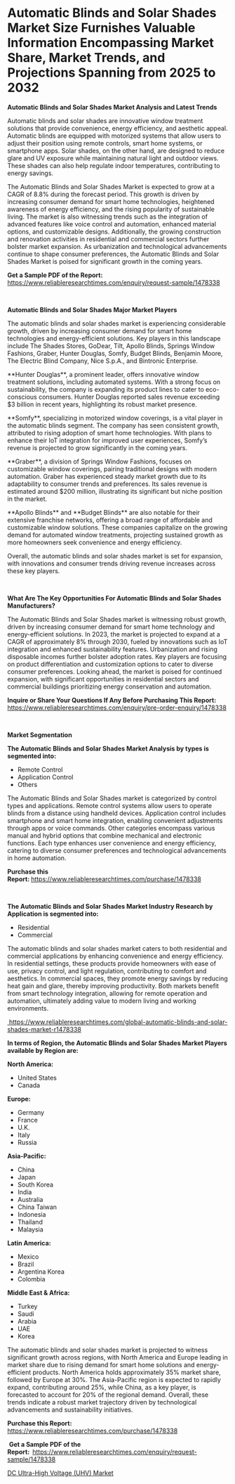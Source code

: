 <p><h1>Automatic Blinds and Solar Shades Market Size Furnishes Valuable Information Encompassing Market Share, Market Trends, and Projections Spanning from 2025 to 2032</h1></p><p><strong>Automatic Blinds and Solar Shades Market Analysis and Latest Trends</strong></p>
<p><p>Automatic blinds and solar shades are innovative window treatment solutions that provide convenience, energy efficiency, and aesthetic appeal. Automatic blinds are equipped with motorized systems that allow users to adjust their position using remote controls, smart home systems, or smartphone apps. Solar shades, on the other hand, are designed to reduce glare and UV exposure while maintaining natural light and outdoor views. These shades can also help regulate indoor temperatures, contributing to energy savings.</p><p>The Automatic Blinds and Solar Shades Market is expected to grow at a CAGR of 8.8% during the forecast period. This growth is driven by increasing consumer demand for smart home technologies, heightened awareness of energy efficiency, and the rising popularity of sustainable living. The market is also witnessing trends such as the integration of advanced features like voice control and automation, enhanced material options, and customizable designs. Additionally, the growing construction and renovation activities in residential and commercial sectors further bolster market expansion. As urbanization and technological advancements continue to shape consumer preferences, the Automatic Blinds and Solar Shades Market is poised for significant growth in the coming years.</p></p>
<p><strong>Get a Sample PDF of the Report:&nbsp;</strong> <a href="https://www.reliableresearchtimes.com/enquiry/request-sample/1478338?utm_campaign=2937&utm_medium=2&utm_source=Github&utm_content=ia&utm_term=23032025&utm_id=automatic-blinds-and-solar-shades">https://www.reliableresearchtimes.com/enquiry/request-sample/1478338</a></p>
<p>&nbsp;</p>
<p><strong>Automatic Blinds and Solar Shades Major Market Players</strong></p>
<p><p>The automatic blinds and solar shades market is experiencing considerable growth, driven by increasing consumer demand for smart home technologies and energy-efficient solutions. Key players in this landscape include The Shades Stores, GoDear, Tilt, Apollo Blinds, Springs Window Fashions, Graber, Hunter Douglas, Somfy, Budget Blinds, Benjamin Moore, The Electric Blind Company, Nice S.p.A., and Bintronic Enterprise.</p><p>**Hunter Douglas**, a prominent leader, offers innovative window treatment solutions, including automated systems. With a strong focus on sustainability, the company is expanding its product lines to cater to eco-conscious consumers. Hunter Douglas reported sales revenue exceeding $3 billion in recent years, highlighting its robust market presence.</p><p>**Somfy**, specializing in motorized window coverings, is a vital player in the automatic blinds segment. The company has seen consistent growth, attributed to rising adoption of smart home technologies. With plans to enhance their IoT integration for improved user experiences, Somfy’s revenue is projected to grow significantly in the coming years.</p><p>**Graber**, a division of Springs Window Fashions, focuses on customizable window coverings, pairing traditional designs with modern automation. Graber has experienced steady market growth due to its adaptability to consumer trends and preferences. Its sales revenue is estimated around $200 million, illustrating its significant but niche position in the market.</p><p>**Apollo Blinds** and **Budget Blinds** are also notable for their extensive franchise networks, offering a broad range of affordable and customizable window solutions. These companies capitalize on the growing demand for automated window treatments, projecting sustained growth as more homeowners seek convenience and energy efficiency.</p><p>Overall, the automatic blinds and solar shades market is set for expansion, with innovations and consumer trends driving revenue increases across these key players.</p></p>
<p>&nbsp;</p>
<p><strong>What Are The Key Opportunities For Automatic Blinds and Solar Shades Manufacturers?</strong></p>
<p><p>The Automatic Blinds and Solar Shades market is witnessing robust growth, driven by increasing consumer demand for smart home technology and energy-efficient solutions. In 2023, the market is projected to expand at a CAGR of approximately 8% through 2030, fueled by innovations such as IoT integration and enhanced sustainability features. Urbanization and rising disposable incomes further bolster adoption rates. Key players are focusing on product differentiation and customization options to cater to diverse consumer preferences. Looking ahead, the market is poised for continued expansion, with significant opportunities in residential sectors and commercial buildings prioritizing energy conservation and automation.</p></p>
<p><strong>Inquire or Share Your Questions If Any Before Purchasing This Report:</strong> <a href="https://www.reliableresearchtimes.com/enquiry/pre-order-enquiry/1478338?utm_campaign=2937&utm_medium=2&utm_source=Github&utm_content=ia&utm_term=23032025&utm_id=automatic-blinds-and-solar-shades">https://www.reliableresearchtimes.com/enquiry/pre-order-enquiry/1478338</a></p>
<p>&nbsp;</p>
<p><strong>Market Segmentation</strong></p>
<p><strong>The Automatic Blinds and Solar Shades Market Analysis by types is segmented into:</strong></p>
<p><ul><li>Remote Control</li><li>Application Control</li><li>Others</li></ul></p>
<p><p>The Automatic Blinds and Solar Shades market is categorized by control types and applications. Remote control systems allow users to operate blinds from a distance using handheld devices. Application control includes smartphone and smart home integration, enabling convenient adjustments through apps or voice commands. Other categories encompass various manual and hybrid options that combine mechanical and electronic functions. Each type enhances user convenience and energy efficiency, catering to diverse consumer preferences and technological advancements in home automation.</p></p>
<p><strong>Purchase this Report:&nbsp;</strong><a href="https://www.reliableresearchtimes.com/purchase/1478338?utm_campaign=2937&utm_medium=2&utm_source=Github&utm_content=ia&utm_term=23032025&utm_id=automatic-blinds-and-solar-shades">https://www.reliableresearchtimes.com/purchase/1478338</a></p>
<p>&nbsp;</p>
<p><strong>The Automatic Blinds and Solar Shades Market Industry Research by Application is segmented into:</strong></p>
<p><ul><li>Residential</li><li>Commercial</li></ul></p>
<p><p>The automatic blinds and solar shades market caters to both residential and commercial applications by enhancing convenience and energy efficiency. In residential settings, these products provide homeowners with ease of use, privacy control, and light regulation, contributing to comfort and aesthetics. In commercial spaces, they promote energy savings by reducing heat gain and glare, thereby improving productivity. Both markets benefit from smart technology integration, allowing for remote operation and automation, ultimately adding value to modern living and working environments.</p></p>
<p><a href="https://www.reliableresearchtimes.com/global-automatic-blinds-and-solar-shades-market-r1478338?utm_campaign=2937&utm_medium=2&utm_source=Github&utm_content=ia&utm_term=23032025&utm_id=automatic-blinds-and-solar-shades">&nbsp;https://www.reliableresearchtimes.com/global-automatic-blinds-and-solar-shades-market-r1478338</a></p>
<p><strong>In terms of Region, the Automatic Blinds and Solar Shades Market Players available by Region are:</strong></p>
<p>
    <p> <strong> North America: </strong>
        <ul>
            <li>United States</li>
            <li>Canada</li>
        </ul>
        </p> 
    <p> <strong> Europe: </strong>
        <ul>
            <li>Germany</li>
            <li>France</li>
            <li>U.K.</li>
            <li>Italy</li>
            <li>Russia</li>
        </ul>
        </p> 
    <p> <strong> Asia-Pacific: </strong>
        <ul>
            <li>China</li>
            <li>Japan</li>
            <li>South Korea</li>
            <li>India</li>
            <li>Australia</li>
            <li>China Taiwan</li>
            <li>Indonesia</li>
            <li>Thailand</li>
            <li>Malaysia</li>
        </ul>
        </p> 
    <p> <strong> Latin America: </strong>
        <ul>
            <li>Mexico</li>
            <li>Brazil</li>
            <li>Argentina Korea</li>
            <li>Colombia</li>
        </ul>
        </p> 
    <p> <strong> Middle East & Africa: </strong>
        <ul>
            <li>Turkey</li>
            <li>Saudi</li>
            <li>Arabia</li>
            <li>UAE</li>
            <li>Korea</li>
        </ul>
    </p>
    </p>
<p><p>The automatic blinds and solar shades market is projected to witness significant growth across regions, with North America and Europe leading in market share due to rising demand for smart home solutions and energy-efficient products. North America holds approximately 35% market share, followed by Europe at 30%. The Asia-Pacific region is expected to rapidly expand, contributing around 25%, while China, as a key player, is forecasted to account for 20% of the regional demand. Overall, these trends indicate a robust market trajectory driven by technological advancements and sustainability initiatives.</p></p>
<p><strong>Purchase this Report: </strong><a href="https://www.reliableresearchtimes.com/purchase/1478338?utm_campaign=2937&utm_medium=2&utm_source=Github&utm_content=ia&utm_term=23032025&utm_id=automatic-blinds-and-solar-shades">https://www.reliableresearchtimes.com/purchase/1478338</a></p>
<p>&nbsp;<strong>Get a Sample PDF of the Report:&nbsp;&nbsp;</strong><a href="https://www.reliableresearchtimes.com/enquiry/request-sample/1478338?utm_campaign=2937&utm_medium=2&utm_source=Github&utm_content=ia&utm_term=23032025&utm_id=automatic-blinds-and-solar-shades">https://www.reliableresearchtimes.com/enquiry/request-sample/1478338</a></p>
<p><strong></strong></p>
<p><p><a href="https://github.com/hunanuzmez/Market-Research-Report-List-1/blob/main/dc-ultra-high-voltage-uhv-market.md?utm_campaign=2937&utm_medium=2&utm_source=Github&utm_content=ia&utm_term=23032025&utm_id=automatic-blinds-and-solar-shades">DC Ultra-High Voltage (UHV) Market</a></p></p>